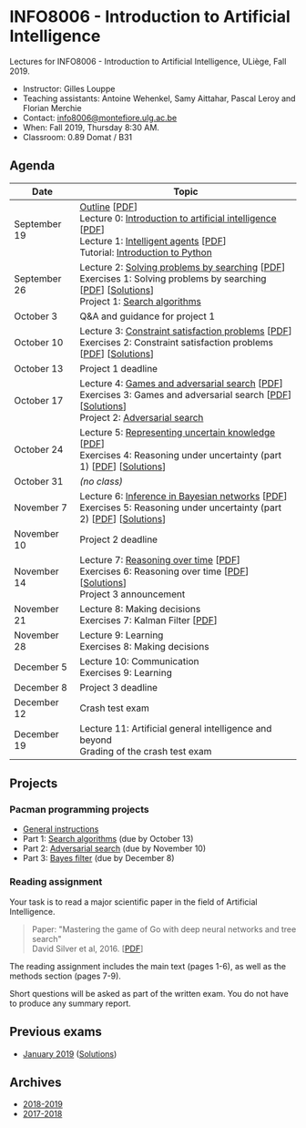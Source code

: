 # INFO8006 - Introduction to Artificial Intelligence

Lectures for INFO8006 - Introduction to Artificial Intelligence, ULiège, Fall 2019.

- Instructor: Gilles Louppe
- Teaching assistants: Antoine Wehenkel, Samy Aittahar, Pascal Leroy and Florian Merchie
- Contact: [info8006@montefiore.ulg.ac.be](mailto:info8006@montefiore.ulg.ac.be)
- When: Fall 2019, Thursday 8:30 AM.
- Classroom: 0.89 Domat / B31

## Agenda

| Date | Topic |
| --- | --- |
| September 19 | [Outline](https://glouppe.github.io/info8006-introduction-to-ai/?p=outline.md) [[PDF](https://glouppe.github.io/info8006-introduction-to-ai/pdf/outline.pdf)]<br>Lecture 0: [Introduction to artificial intelligence](https://glouppe.github.io/info8006-introduction-to-ai/?p=lecture0.md) [[PDF](https://glouppe.github.io/info8006-introduction-to-ai/pdf/lec0.pdf)]<br>Lecture 1: [Intelligent agents](https://glouppe.github.io/info8006-introduction-to-ai/?p=lecture1.md) [[PDF](https://glouppe.github.io/info8006-introduction-to-ai/pdf/lec1.pdf)]<br>Tutorial: [Introduction to Python](https://github.com/glouppe/info8006-introduction-to-ai/tree/master/python-tutorial) |
| September 26 | Lecture 2: [Solving problems by searching](https://glouppe.github.io/info8006-introduction-to-ai/?p=lecture2.md) [[PDF](https://glouppe.github.io/info8006-introduction-to-ai/pdf/lec2.pdf)]<br>Exercises 1: Solving problems by searching [[PDF](https://glouppe.github.io/info8006-introduction-to-ai/pdf/exercises1.pdf)] [[Solutions](https://glouppe.github.io/info8006-introduction-to-ai/pdf/solutions1.pdf)]<br>Project 1: [Search algorithms](https://github.com/glouppe/info8006-introduction-to-ai/tree/master/projects) |
| October 3 | Q&A and guidance for project 1 |
| October 10 | Lecture 3: [Constraint satisfaction problems](https://glouppe.github.io/info8006-introduction-to-ai/?p=lecture3.md) [[PDF](https://glouppe.github.io/info8006-introduction-to-ai/pdf/lec3.pdf)]<br>Exercises 2: Constraint satisfaction problems [[PDF](https://glouppe.github.io/info8006-introduction-to-ai/pdf/exercises2.pdf)] [[Solutions](https://glouppe.github.io/info8006-introduction-to-ai/pdf/solutions2.pdf)]|
| October 13 | Project 1 deadline |
| October 17 | Lecture 4: [Games and adversarial search](https://glouppe.github.io/info8006-introduction-to-ai/?p=lecture4.md) [[PDF](https://glouppe.github.io/info8006-introduction-to-ai/pdf/lec4.pdf)]<br>Exercises 3: Games and adversarial search [[PDF](https://glouppe.github.io/info8006-introduction-to-ai/pdf/exercises3.pdf)] [[Solutions](https://glouppe.github.io/info8006-introduction-to-ai/pdf/solutions3.pdf)]<br>Project 2: [Adversarial search](https://github.com/glouppe/info8006-introduction-to-ai/tree/master/projects) |
| October 24 | Lecture 5: [Representing uncertain knowledge](https://glouppe.github.io/info8006-introduction-to-ai/?p=lecture5.md) [[PDF](https://glouppe.github.io/info8006-introduction-to-ai/pdf/lec5.pdf)]<br>Exercises 4: Reasoning under uncertainty (part 1) [[PDF](https://glouppe.github.io/info8006-introduction-to-ai/pdf/exercises4.pdf)] [[Solutions](https://glouppe.github.io/info8006-introduction-to-ai/pdf/solutions4.pdf)]|
| October 31 | *(no class)* |
| November 7 | Lecture 6: [Inference in Bayesian networks](https://glouppe.github.io/info8006-introduction-to-ai/?p=lecture6.md) [[PDF](https://glouppe.github.io/info8006-introduction-to-ai/pdf/lec6.pdf)]<br>Exercises 5: Reasoning under uncertainty (part 2) [[PDF](https://glouppe.github.io/info8006-introduction-to-ai/pdf/exercises5.pdf)] [[Solutions](https://glouppe.github.io/info8006-introduction-to-ai/pdf/solutions5.pdf)]|
| November 10 | Project 2 deadline |
| November 14 | Lecture 7: [Reasoning over time](https://glouppe.github.io/info8006-introduction-to-ai/?p=lecture7.md) [[PDF](https://glouppe.github.io/info8006-introduction-to-ai/pdf/lec7.pdf)]<br>Exercises 6: Reasoning over time [[PDF](https://glouppe.github.io/info8006-introduction-to-ai/pdf/exercises6.pdf)] [[Solutions](https://glouppe.github.io/info8006-introduction-to-ai/pdf/solutions6.pdf)]<br>Project 3 announcement |
| November 21 | Lecture 8: Making decisions<br>Exercises 7: Kalman Filter [[PDF](https://glouppe.github.io/info8006-introduction-to-ai/pdf/exercises6.pdf)]|
| November 28 | Lecture 9: Learning<br>Exercises 8: Making decisions |
| December 5 | Lecture 10: Communication<br>Exercises 9: Learning |
| December 8 | Project 3 deadline |
| December 12 | Crash test exam |
| December 19 | Lecture 11: Artificial general intelligence and beyond<br>Grading of the crash test exam |

## Projects

### Pacman programming projects

- [General instructions](https://github.com/glouppe/info8006-introduction-to-ai/tree/master/projects)
- Part 1: [Search algorithms](https://github.com/glouppe/info8006-introduction-to-ai/tree/master/projects/project1) (due by October 13)
- Part 2: [Adversarial search](https://github.com/glouppe/info8006-introduction-to-ai/tree/master/projects/project2) (due by November 10)
- Part 3: [Bayes filter](https://github.com/glouppe/info8006-introduction-to-ai/tree/master/projects/project3) (due by December 8)

### Reading assignment

Your task is to read a major scientific paper in the field of Artificial Intelligence.

> Paper: "Mastering the game of Go with deep neural networks and tree search"<br>
> David Silver et al, 2016. [[PDF](https://storage.googleapis.com/deepmind-media/alphago/AlphaGoNaturePaper.pdf)]

The reading assignment includes the main text (pages 1-6), as well as the methods section (pages 7-9).

Short questions will be asked as part of the written exam. You do not have to produce any summary report.

## Previous exams

- [January 2019](https://glouppe.github.io/info8006-introduction-to-ai/pdf/exam-january2019.pdf) ([Solutions](https://glouppe.github.io/info8006-introduction-to-ai/pdf/exam-january2019-solutions.pdf))

## Archives

- [2018-2019](https://github.com/glouppe/info8006-introduction-to-ai/tree/info8006-2018)
- [2017-2018](https://github.com/glouppe/info8006-introduction-to-ai/tree/info8006-2017)
